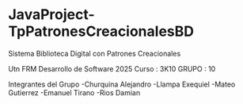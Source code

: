 # JavaProject-TpPatronesCreacionalesBD
Sistema Biblioteca Digital con Patrones Creacionales 

Utn FRM 
Desarrollo de Software 2025 
Curso : 3K10 
GRUPO : 10 

Integrantes del Grupo 
-Churquina Alejandro 
-Llampa Exequiel 
-Mateo Gutierrez 
-Emanuel Tirano 
-Rios Damian 

